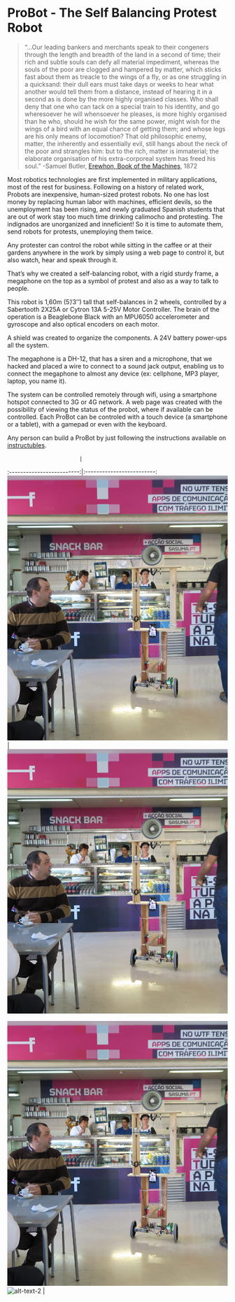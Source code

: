 # ProBot - The Self Balancing Protest Robot


> “…Our leading bankers and merchants speak to their congeners through the length and breadth of the land in a second of time; their rich and subtle souls can defy all material impediment, whereas the souls of the poor are clogged and hampered by matter, which sticks fast about them as treacle to the wings of a fly, or as one struggling in a quicksand: their dull ears must take days or weeks to hear what another would tell them from a distance, instead of hearing it in a second as is done by the more highly organised classes.  Who shall deny that one who can tack on a special train to his identity, and go wheresoever he will whensoever he pleases, is more highly organised than he who, should he wish for the same power, might wish for the wings of a bird with an equal chance of getting them; and whose legs are his only means of locomotion?  That old philosophic enemy, matter, the inherently and essentially evil, still hangs about the neck of the poor and strangles him: but to the rich, matter is immaterial; the elaborate organisation of his extra-corporeal system has freed his soul.” 
> -Samuel Butler, [Erewhon, Book of the Machines](https://www.gutenberg.org/files/1906/1906-h/1906-h.htm), 1872


Most robotics technologies are first implemented in military applications, most of the rest for business. Following on a history of related work, Probots are inexpensive, human-sized protest robots. No one has lost money by replacing human labor with machines, efficient devils, so the unemployment has been rising, and newly graduated Spanish students that are out of work stay too much time drinking calimocho and protesting. The indignados are unorganized and inneficient! So it is time to automate them, send robots for protests, unemploying them twice.
	
Any protester can control the robot while sitting in the caffee or at their gardens anywhere in the work by simply using a web page to control it, but also watch, hear and speak through it.
	
That’s why we created a self-balancing robot, with a rigid sturdy frame, a megaphone on the top as a symbol of protest and also as a way to talk to people.
	
This robot is 1,60m (5’/3’’) tall that self-balances in 2 wheels, controlled by a Sabertooth 2X25A or Cytron 13A 5-25V Motor Controller. The brain of the operation is a Beaglebone Black with an MPU6050 accelerometer and gyroscope and also optical encoders on each motor.
	
A shield was created to organize the components. A 24V battery power-ups all the system.
	
The megaphone is a DH-12, that has a siren and a microphone, that we hacked and placed a wire to connect to a sound jack output, enabling us to connect the megaphone to almost any device (ex: cellphone, MP3 player, laptop, you name it).
	
The system can be controlled remotely through wifi, using a smartphone hotspot connected to 3G or 4G network. A web page was created with the possibility of viewing the status of the probot, where if available can be controlled. Each ProBot can be controled with a touch device (a smartphone or a tablet), with a gamepad or even with the keyboard.

Any person can build a ProBot by just following the instructions available on [instructubles](http://www.instructables.com/id/ProBot-the-Protesting-Robot/).

                           |            
:-------------------------:|:-------------------------:
![](IMG_4484.png)  |  ![](IMG_4484.png)

 ![alt-text-1](IMG_4484.png) ![alt-text-2](image112.jpg) |
